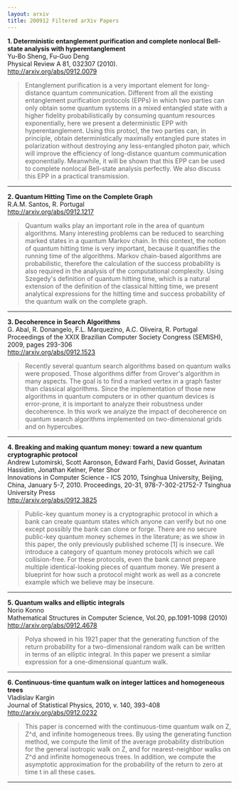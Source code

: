 ```yaml
---
layout: arxiv
title: 200912 Filtered arXiv Papers
---
```


**1.    Deterministic entanglement purification and complete nonlocal Bell-state analysis with hyperentanglement**  
Yu-Bo Sheng, Fu-Guo Deng  
Physical Review A 81, 032307 (2010).  
http://arxiv.org/abs/0912.0079  
<blockquote>
<p>
Entanglement purification is a very important element for long-distance quantum communication. Different from all the existing entanglement purification protocols (EPPs) in which two parties can only obtain some quantum systems in a mixed entangled state with a higher fidelity probabilistically by consuming quantum resources exponentially, here we present a deterministic EPP with hyperentanglement. Using this protocl, the two parties can, in principle, obtain deterministically maximally entangled pure states in polarization without destroying any less-entangled photon pair, which will improve the efficiency of long-distance quantum communication exponentially. Meanwhile, it will be shown that this EPP can be used to complete nonlocal Bell-state analysis perfectly. We also discuss this EPP in a practical transmission.
</p>
</blockquote>

------

**2.    Quantum Hitting Time on the Complete Graph**  
R.A.M. Santos, R. Portugal  
http://arxiv.org/abs/0912.1217  
<blockquote>
<p>
Quantum walks play an important role in the area of quantum algorithms. Many interesting problems can be reduced to searching marked states in a quantum Markov chain. In this context, the notion of quantum hitting time is very important, because it quantifies the running time of the algorithms. Markov chain-based algorithms are probabilistic, therefore the calculation of the success probability is also required in the analysis of the computational complexity. Using Szegedy's definition of quantum hitting time, which is a natural extension of the definition of the classical hitting time, we present analytical expressions for the hitting time and success probability of the quantum walk on the complete graph.
</p>
</blockquote>

------

**3.    Decoherence in Search Algorithms**  
G. Abal, R. Donangelo, F.L. Marquezino, A.C. Oliveira, R. Portugal  
Proceedings of the XXIX Brazilian Computer Society Congress (SEMISH), 2009, pages 293-306  
http://arxiv.org/abs/0912.1523  
<blockquote>
<p>
Recently several quantum search algorithms based on quantum walks were proposed. Those algorithms differ from Grover's algorithm in many aspects. The goal is to find a marked vertex in a graph faster than classical algorithms. Since the implementation of those new algorithms in quantum computers or in other quantum devices is error-prone, it is important to analyze their robustness under decoherence. In this work we analyze the impact of decoherence on quantum search algorithms implemented on two-dimensional grids and on hypercubes.
</p>
</blockquote>

------

**4.    Breaking and making quantum money: toward a new quantum cryptographic protocol**  
Andrew Lutomirski, Scott Aaronson, Edward Farhi, David Gosset, Avinatan Hassidim, Jonathan Kelner, Peter Shor  
Innovations in Computer Science - ICS 2010, Tsinghua University, Beijing, China, January 5-7, 2010. Proceedings, 20-31, 978-7-302-21752-7 Tsinghua University Press  
http://arxiv.org/abs/0912.3825  
<blockquote>
<p>
Public-key quantum money is a cryptographic protocol in which a bank can create quantum states which anyone can verify but no one except possibly the bank can clone or forge. There are no secure public-key quantum money schemes in the literature; as we show in this paper, the only previously published scheme [1] is insecure. We introduce a category of quantum money protocols which we call collision-free. For these protocols, even the bank cannot prepare multiple identical-looking pieces of quantum money. We present a blueprint for how such a protocol might work as well as a concrete example which we believe may be insecure.
</p>
</blockquote>

------

**5.    Quantum walks and elliptic integrals**  
Norio Konno  
Mathematical Structures in Computer Science, Vol.20, pp.1091-1098 (2010)  
http://arxiv.org/abs/0912.4678  
<blockquote>
<p>
Polya showed in his 1921 paper that the generating function of the return probability for a two-dimensional random walk can be written in terms of an elliptic integral. In this paper we present a similar expression for a one-dimensional quantum walk.
</p>
</blockquote>

------

**6.    Continuous-time quantum walk on integer lattices and homogeneous trees**  
Vladislav Kargin  
Journal of Statistical Physics, 2010, v. 140, 393-408  
http://arxiv.org/abs/0912.0232  
<blockquote>
<p>
This paper is concerned with the continuous-time quantum walk on Z, Z^d, and infinite homogeneous trees. By using the generating function method, we compute the limit of the average probability distribution for the general isotropic walk on Z, and for nearest-neighbor walks on Z^d and infinite homogeneous trees. In addition, we compute the asymptotic approximation for the probability of the return to zero at time t in all these cases.
</p>
</blockquote>

------

